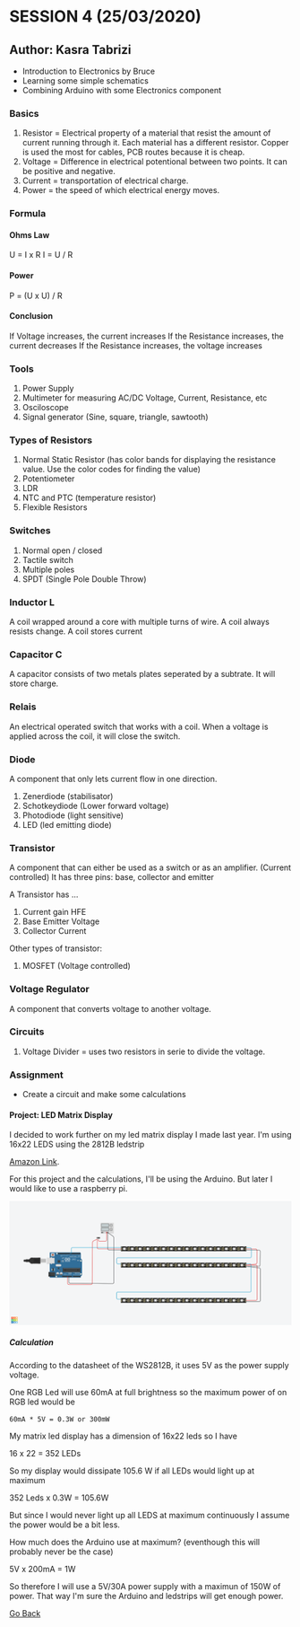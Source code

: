 # SESSION 4 (25/03/2020)
## Author: Kasra Tabrizi

- Introduction to Electronics by Bruce
- Learning some simple schematics
- Combining Arduino with some Electronics component

### Basics

1. Resistor = Electrical property of a material that resist the amount of current running through it.
   Each material has a different resistor. Copper is used the most for cables, PCB routes because it is cheap.
2. Voltage = Difference in electrical potentional between two points. It can be positive and negative.
3. Current = transportation of electrical charge.
4. Power = the speed of which electrical energy moves.

### Formula

#### Ohms Law

U = I x R 
I = U / R

#### Power

P = (U x U) / R

#### Conclusion

If Voltage increases, the current increases
If the Resistance increases, the current decreases
If the Resistance increases, the voltage increases

### Tools

1. Power Supply
2. Multimeter for measuring AC/DC Voltage, Current, Resistance, etc
3. Osciloscope
4. Signal generator (Sine, square, triangle, sawtooth)

### Types of Resistors

1. Normal Static Resistor (has color bands for displaying the resistance value. Use the color codes for finding the value)
2. Potentiometer
3. LDR
4. NTC and PTC (temperature resistor)
5. Flexible Resistors

### Switches

1. Normal open / closed
2. Tactile switch
3. Multiple poles
4. SPDT (Single Pole Double Throw)

### Inductor L

A coil wrapped around a core with multiple turns of wire.
A coil always resists change. A coil stores current

### Capacitor C
A capacitor consists of two metals plates seperated by a subtrate. It will store charge.

### Relais

An electrical operated switch that works with a coil. When a voltage is applied across the coil, it will close the switch.

### Diode

A component that only lets current flow in one direction.

1. Zenerdiode (stabilisator)
2. Schotkeydiode (Lower forward voltage)
3. Photodiode (light sensitive)
4. LED (led emitting diode)

### Transistor

A component that can either be used as a switch or as an amplifier. (Current controlled)
It has three pins: base, collector and emitter

A Transistor has ...

1. Current gain HFE
2. Base Emitter Voltage
3. Collector Current

Other types of transistor:

1. MOSFET (Voltage controlled)

### Voltage Regulator

A component that converts voltage to another voltage.

### Circuits

1. Voltage Divider = uses two resistors in serie to divide the voltage.

### Assignment 

- Create a circuit and make some calculations

#### Project: LED Matrix Display

I decided to work further on my led matrix display I made last year.
I'm using 16x22 LEDS using the 2812B ledstrip 

[Amazon Link](https://www.amazon.com/BTF-LIGHTING-Flexible-Individually-Addressable-Non-Waterproof/dp/B01CDTEJBG/ref=redir_mobile_desktop?ie=UTF8&aaxitk=DwlGuxD-QS3avXZ12UxnJA&hsa_cr_id=3175378110301&ref_=sb_s_sparkle).

For this project and the calculations, I'll be using the Arduino. But later I would like to use a raspberry pi.

<p align="center">
    <img src="images/screenshot_project.png" width="900" alt="led matrix display">
</p>


##### Calculation

According to the datasheet of the WS2812B, it uses 5V as the power supply voltage.

One RGB Led will use 60mA at full brightness so the maximum power of on RGB led would be

```
60mA * 5V = 0.3W or 300mW
```


My matrix led display has a dimension of 16x22 leds so I have

16 x 22 = 352 LEDs

So my display would dissipate 105.6 W if all LEDs would light up at maximum

352 Leds x 0.3W = 105.6W

But since I would never light up all LEDS at maximum continuously I assume the power would be a bit less.

How much does the Arduino use at maximum? (eventhough this will probably never be the case)

5V x 200mA = 1W

So therefore I will use a 5V/30A power supply with a maximun of 150W of power. That way I'm sure the Arduino and ledstrips will get
enough power.


[Go Back](../README.md)
